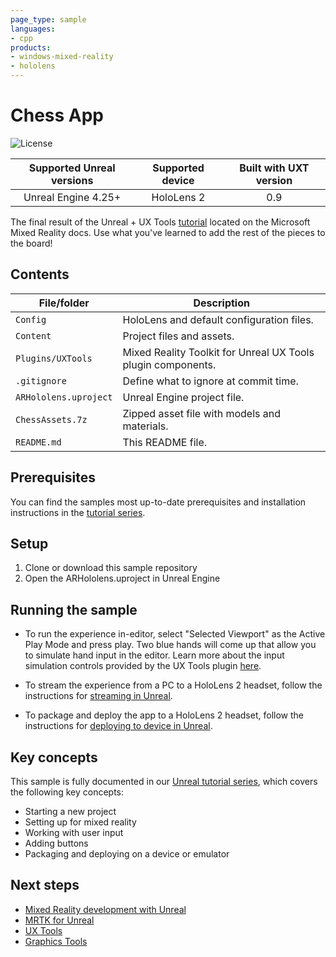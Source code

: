 ```yaml
---
page_type: sample
languages:
- cpp
products:
- windows-mixed-reality
- hololens
---
```


# Chess App

![License](https://img.shields.io/badge/license-MIT-green.svg)

Supported Unreal versions | Supported device | Built with UXT version
:-----------------: | :----------------: | :----------------------:
Unreal Engine 4.25+ | HoloLens 2 | 0.9

The final result of the Unreal + UX Tools [tutorial](https://docs.microsoft.com/windows/mixed-reality/unreal-uxt-ch1) located on the Microsoft Mixed Reality docs. Use what you've learned to add the rest of the pieces to the board! 

## Contents

| File/folder | Description |
|-------------|-------------|
| `Config` | HoloLens and default configuration files. |
| `Content` | Project files and assets. |
| `Plugins/UXTools` | Mixed Reality Toolkit for Unreal UX Tools plugin components. |
| `.gitignore` | Define what to ignore at commit time. |
| `ARHololens.uproject` | Unreal Engine project file. |
| `ChessAssets.7z` | Zipped asset file with models and materials. |
| `README.md` | This README file. |

## Prerequisites

You can find the samples most up-to-date prerequisites and installation instructions in the [tutorial series](https://docs.microsoft.com/windows/mixed-reality/develop/unreal/tutorials/unreal-uxt-ch1#prerequisites).

## Setup

1. Clone or download this sample repository
2. Open the ARHololens.uproject in Unreal Engine

## Running the sample

* To run the experience in-editor, select "Selected Viewport" as the Active Play Mode and press play. Two blue hands will come up that allow you to simulate hand input in the editor. Learn more about the input simulation controls provided by the UX Tools plugin [here](https://microsoft.github.io/MixedReality-UXTools-Unreal/version/public/0.9.x/Docs/InputSimulation.html). 

* To stream the experience from a PC to a HoloLens 2 headset, follow the instructions for [streaming in Unreal](https://docs.microsoft.com/windows/mixed-reality/unreal-streaming).

* To package and deploy the app to a HoloLens 2 headset, follow the instructions for [deploying to device in Unreal](https://docs.microsoft.com/windows/mixed-reality/unreal-deploying).

## Key concepts

This sample is fully documented in our [Unreal tutorial series](https://docs.microsoft.com/windows/mixed-reality/develop/unreal/tutorials/unreal-uxt-ch1), which covers the following key concepts:
* Starting a new project
* Setting up for mixed reality
* Working with user input
* Adding buttons
* Packaging and deploying on a device or emulator

## Next steps

* [Mixed Reality development with Unreal](https://docs.microsoft.com/windows/mixed-reality/develop/unreal/unreal-development-overview)
* [MRTK for Unreal](https://github.com/microsoft/MixedRealityToolkit-Unreal)
* [UX Tools](https://github.com/microsoft/MixedReality-UXTools-Unreal)
* [Graphics Tools](https://github.com/microsoft/MixedReality-GraphicsTools-Unreal)